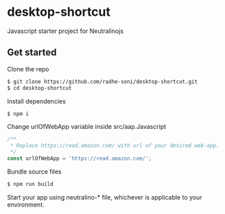 # desktop-shortcut

Javascript starter project for Neutralinojs

## Get started

Clone the repo 

```bash
$ git clone https://github.com/radhe-soni/desktop-shortcut.git
$ cd desktop-shortcut
```

Install dependencies 

```bash
$ npm i
```
Change urlOfWebApp variable inside src/aap.Javascript
```js
/**
 * Replace https://read.amazon.com/ with url of your desired web-app.
 */
const urlOfWebApp = 'https://read.amazon.com/';
```

Bundle source files

```bash
$ npm run build
```
Start your app using neutralino-* file, whichever is applicable to your environment.

